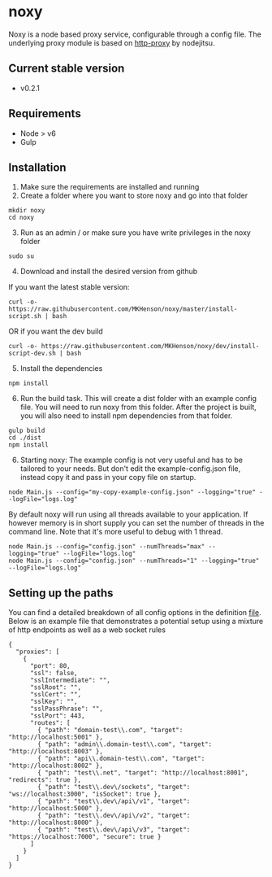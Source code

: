 # noxy
Noxy is a node based proxy service, configurable through a config file. The underlying proxy module is based on [http-proxy](https://github.com/nodejitsu/node-http-proxy)
by nodejitsu.

## Current stable version
* v0.2.1

## Requirements
* Node > v6
* Gulp

## Installation

1) Make sure the requirements are installed and running
2) Create a folder where you want to store noxy and go into that folder

```
mkdir noxy
cd noxy
```

3) Run as an admin / or make sure you have write privileges in the noxy folder

```
sudo su
```

4) Download and install the desired version from github

If you want the latest stable version:

```
curl -o- https://raw.githubusercontent.com/MKHenson/noxy/master/install-script.sh | bash
```

OR if you want the dev build

```
curl -o- https://raw.githubusercontent.com/MKHenson/noxy/dev/install-script-dev.sh | bash
```

5) Install the dependencies

```
npm install
```

6) Run the build task. This will create a dist folder with an example config file. You
will need to run noxy from this folder. After the project is built, you will also need to
install npm dependencies from that folder.

```
gulp build
cd ./dist
npm install
```

6) Starting noxy: The example config is not very useful and has to be tailored to your needs.
But don't edit the example-config.json file, instead copy it and pass in your copy file on startup.
```
node Main.js --config="my-copy-example-config.json" --logging="true" --logFile="logs.log"
```

By default noxy will run using all threads available to your application. If however memory is in short supply you
can set the number of threads in the command line. Note that it's more useful to debug with 1 thread.

```
node Main.js --config="config.json" --numThreads="max" --logging="true" --logFile="logs.log"
node Main.js --config="config.json" --numThreads="1" --logging="true" --logFile="logs.log"
```

## Setting up the paths

You can find a detailed breakdown of all config options in the definition [file](./src/definitions/custom/config.d.ts).
Below is an example file that demonstrates a potential setup using a mixture of http endpoints as well as a web socket rules

```
{
  "proxies": [
    {
      "port": 80,
      "ssl": false,
      "sslIntermediate": "",
      "sslRoot": "",
      "sslCert": "",
      "sslKey": "",
      "sslPassPhrase": "",
      "sslPort": 443,
      "routes": [
        { "path": "domain-test\\.com", "target": "http://localhost:5001" },
		{ "path": "admin\\.domain-test\\.com", "target": "http://localhost:8003" },
        { "path": "api\\.domain-test\\.com", "target": "http://localhost:8002" },
		{ "path": "test\\.net", "target": "http://localhost:8001", "redirects": true },
		{ "path": "test\\.dev\/sockets", "target": "ws://localhost:3000", "isSocket": true },
		{ "path": "test\\.dev\/api\/v1", "target": "http://localhost:5000" },
		{ "path": "test\\.dev\/api\/v2", "target": "http://localhost:8000" },
        { "path": "test\\.dev\/api\/v3", "target": "https://localhost:7000", "secure": true }
      ]
    }
  ]
}
```
